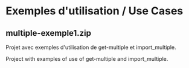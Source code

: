 # Exemples d'utilisation / Use Cases


## multiple-exemple1.zip

Projet avec exemples d'utilisation de get-multiple et import_multiple.

Project with examples of use of get-multiple and import_multiple.
